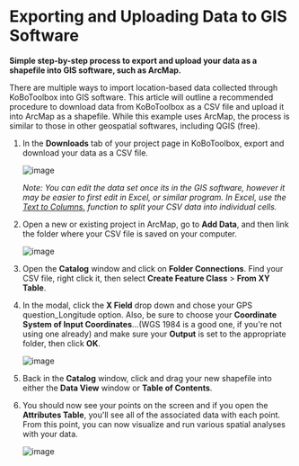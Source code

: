 # Exporting and Uploading Data to GIS Software

**Simple step-by-step process to export and upload your data as a shapefile into GIS software, such as ArcMap.**

There are multiple ways to import location-based data collected through KoBoToolbox into GIS software. This article will outline a recommended procedure to download data from KoBoToolbox as a CSV file and upload it into ArcMap as a shapefile. While this example uses ArcMap, the process is similar to those in other geospatial softwares, including QGIS (free).

1. In the **Downloads** tab of your project page in KoBoToolbox, export and download your data as a CSV file.

    ![image](/images/upload_to_gis/saveas_csv.jpg)

    *Note: You can edit the data set once its in the GIS software, however it may be easier to first edit in Excel, or similar program. In Excel, use the [Text to Columns.](https://support.office.com/en-us/article/split-a-cell-f1804d0c-e180-4ed0-a2ae-973a0b7c6a23) function to split your CSV data into individual cells.*


2. Open a new or existing project in ArcMap, go to **Add Data**, and then link the folder where your CSV file is saved on your computer.

    ![image](/images/upload_to_gis/find_file.jpg)


3. Open the **Catalog** window and click on **Folder Connections**. Find your CSV file, right click it, then select **Create Feature Class** > **From XY Table**.


4. In the modal, click the **X Field** drop down and chose your GPS question_Longitude option. Also, be sure to choose your **Coordinate System of Input Coordinates**...(WGS 1984 is a good one, if you're not using one already) and make sure your **Output** is set to the appropriate folder, then click **OK**.

    ![image](/images/upload_to_gis/create_feature.jpg)


5. Back in the **Catalog** window, click and drag your new shapefile into either the **Data View** window or **Table of Contents**.


6.  You should now see your points on the screen and if you open the **Attributes Table**, you'll see all of the associated data with each point. From this point, you can now visualize and run various spatial analyses with your data.

    ![image](/images/upload_to_gis/dataview_table.jpg)
